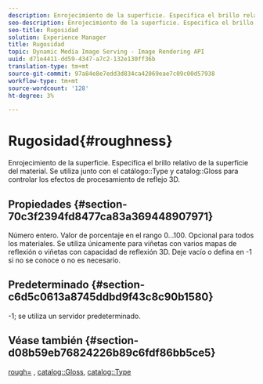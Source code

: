 ```yaml
---
description: Enrojecimiento de la superficie. Especifica el brillo relativo de la superficie del material. Se utiliza junto con el Tipo de catálogo y el Brillo del catálogo para controlar los efectos de procesamiento de reflejo 3D.
seo-description: Enrojecimiento de la superficie. Especifica el brillo relativo de la superficie del material. Se utiliza junto con el Tipo de catálogo y el Brillo del catálogo para controlar los efectos de procesamiento de reflejo 3D.
seo-title: Rugosidad
solution: Experience Manager
title: Rugosidad
topic: Dynamic Media Image Serving - Image Rendering API
uuid: d71e4411-dd59-4347-a7c2-132e130ff36b
translation-type: tm+mt
source-git-commit: 97a84e8e7edd3d834ca42069eae7c09c00d57938
workflow-type: tm+mt
source-wordcount: '128'
ht-degree: 3%

---
```



# Rugosidad{#roughness}

Enrojecimiento de la superficie. Especifica el brillo relativo de la superficie del material. Se utiliza junto con el catálogo::Type y catalog::Gloss para controlar los efectos de procesamiento de reflejo 3D.

## Propiedades {#section-70c3f2394fd8477ca83a369448907971}

Número entero. Valor de porcentaje en el rango 0...100. Opcional para todos los materiales. Se utiliza únicamente para viñetas con varios mapas de reflexión o viñetas con capacidad de reflexión 3D. Deje vacío o defina en -1 si no se conoce o no es necesario.

## Predeterminado {#section-c6d5c0613a8745ddbd9f43c8c90b1580}

-1; se utiliza un servidor predeterminado.

## Véase también {#section-d08b59eb76824226b89c6fdf86bb5ce5}

[rough=](../../../../../ir-api/http-protocol/image-rendering-api-ref/c-ir-http-protocol-ref/c-ir-http-protocol-command-reference/r-ir-rough.md#reference-00add846b09f4dc39420bda1ca414180) ,  [catalog::Gloss](../../../../../ir-api/material-cat/image-rendering-api-ref/c-ir-material-catalog/c-ir-material-data-reference/r-ir-cat-gloss.md#reference-5277f62a67e2408ab94699aa712f1eeb),  [catalog::Type](../../../../../ir-api/material-cat/image-rendering-api-ref/c-ir-material-catalog/c-ir-material-data-reference/r-ir-cat-type.md#reference-9bea147dda9f4e74bc0ec79dcc0d9161)
